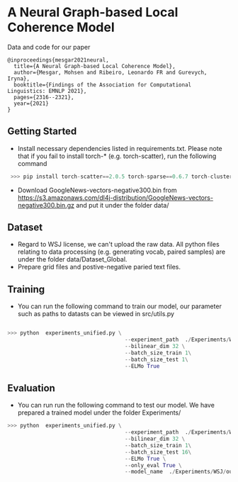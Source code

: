 # A Neural Graph-based Local Coherence Model

Data and code for our paper

```
@inproceedings{mesgar2021neural,
  title={A Neural Graph-based Local Coherence Model},
  author={Mesgar, Mohsen and Ribeiro, Leonardo FR and Gurevych, Iryna},
  booktitle={Findings of the Association for Computational Linguistics: EMNLP 2021},
  pages={2316--2321},
  year={2021}
}
```
## Getting Started
* Install necessary dependencies listed in requirements.txt. Please note that if you fail to install torch-* (e.g. torch-scatter), run the following command
```python
 >>> pip install torch-scatter==2.0.5 torch-sparse==0.6.7 torch-cluster==1.5.7 torch-spline-conv==1.2.0 torch-geometric==1.6.1  -f https://pytorch-geometric.com/whl/torch-1.6.0+cu101.html

``` 
- Download GoogleNews-vectors-negative300.bin from https://s3.amazonaws.com/dl4j-distribution/GoogleNews-vectors-negative300.bin.gz and put it under the folder data/

## Dataset
*  Regard to WSJ license, we can't upload the raw data. All python files relating to data processing (e.g. generating vocab, paired samples) are under the folder data/Dataset_Global.
*  Prepare grid files and postive-negative paried text files.

## Training
* You can run the following command to train our model, our parameter such as paths to datasts can be viewed in src/utils.py
```python

>>> python  experiments_unified.py \
                                     --experiment_path  ./Experiments/WSJ/ours/ \
                                     --bilinear_dim 32 \
                                     --batch_size_train 1\
                                     --batch_size_test 1\
                                     --ELMo True
```         
## Evaluation
* You can run run the following command to test our model. We have prepared a trained model under the folder Experiments/ 
```python
>>> python  experiments_unified.py \
                                     --experiment_path  ./Experiments/WSJ/ours/ \
                                     --bilinear_dim 32 \
                                     --batch_size_train 1\
                                     --batch_size_test 16\
                                     --ELMo True \
                                     --only_eval True \
                                     --model_name  ./Experiments/WSJ/ours/2022_3_13_11_42/Epoch_3 
